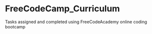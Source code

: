 # FreeCodeCamp_Curriculum
Tasks assigned and completed using FreeCodeAcademy online coding bootcamp
